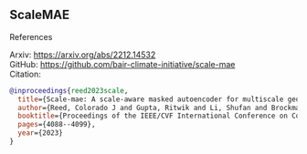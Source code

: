 ## ScaleMAE

References

Arxiv: https://arxiv.org/abs/2212.14532 \
GitHub: https://github.com/bair-climate-initiative/scale-mae \
Citation:
```bib
@inproceedings{reed2023scale,
  title={Scale-mae: A scale-aware masked autoencoder for multiscale geospatial representation learning},
  author={Reed, Colorado J and Gupta, Ritwik and Li, Shufan and Brockman, Sarah and Funk, Christopher and Clipp, Brian and Keutzer, Kurt and Candido, Salvatore and Uyttendaele, Matt and Darrell, Trevor},
  booktitle={Proceedings of the IEEE/CVF International Conference on Computer Vision},
  pages={4088--4099},
  year={2023}
}
```